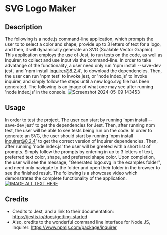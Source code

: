 # SVG Logo Maker

## Description

The following is a node.js command-line application, which prompts the user to to select a color and shape, provide up to 3 letters of text for a logo, and then, it will dynamically generate an SVG (Scalable Vector Graphic). This application employs the use of Jest, to run tests on the code, as well as Inquirer, to collect and use input via the command-line. In order to take advatange of the functionality, a user need only run 'npm install --save-dev jest', and 'npm install inquirer@8.2.4', to download the dependencies. Then, the user can run 'npm test' to invoke jest, or 'node index.js' to invoke inquirer, and simply follow the steps until a new logo.svg file has been generated. The following is an image of what one may see after running 'node index.js' in the console.
![Screenshot 2024-05-09 143453](https://github.com/Rinovi/SVG-Logo-Maker/assets/160938078/f6bbe978-1cb2-40e9-9d27-5881269a9ce9)


## Usage

In order to test the project. The user can start by running 'npm install --save-dev jest' to get the dependencies for Jest. Then, after running npm test, the user will be able to see tests being run on the code. In order to generate an SVG, the user should start by running 'npm install inquirer@8.2.4' to get the correct version of Inquirer dependencies. Then, after running 'node index.js' the user will be greeted with a short list of prompts. Simply follow the prompts by entering in up to 3 letters of text, preferred text color, shape, and preferred shape color. Upon completion, the user will see the message, "Generated logo.svg in the examples folder", and need only navigate to the folder and open their folder in the browser to see the finished result. The following is a showcase video which demonstrates the complete functionality of the application.
[![IMAGE ALT TEXT HERE](https://img.youtube.com/vi/hXr0DuDZcsU/0.jpg)](https://www.youtube.com/watch?v=hXr0DuDZcsU)

## Credits

* Credits to Jest, and a link to their documentation: https://jestjs.io/docs/getting-started
* Also, credits to the wonderful command line interface for Node.JS, Inquirer: https://www.npmjs.com/package/inquirer
